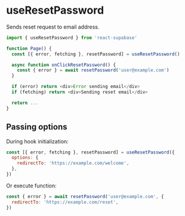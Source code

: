 # useResetPassword

Sends reset request to email address.

```js highlight=4
import { useResetPassword } from 'react-supabase'

function Page() {
  const [{ error, fetching }, resetPassword] = useResetPassword()

  async function onClickResetPassword() {
    const { error } = await resetPassword('user@example.com')
  }

  if (error) return <div>Error sending email</div>
  if (fetching) return <div>Sending reset email</div>

  return ...
}
```

## Passing options

During hook initialization:

```js
const [{ error, fetching }, resetPassword] = useResetPassword({
  options: {
    redirectTo: 'https://example.com/welcome',
  },
})
```

Or execute function:

```js
const { error } = await resetPassword('user@example.com', {
  redirectTo: 'https://example.com/reset',
})
```
